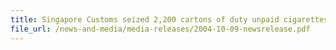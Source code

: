 ```yaml
---
title: Singapore Customs seized 2,200 cartons of duty unpaid cigarettes and 138,000 pieces of uncensored optical discs.
file_url: /news-and-media/media-releases/2004-10-09-newsrelease.pdf
---
```

